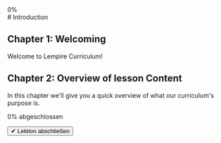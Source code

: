 <link rel="stylesheet" href="assets/css/style.css">
<script src="assets/js/script.js"></script>
<!-- Top Progress Bar -->
<div id="top-progress-container">
  <span id="top-percentage">0%</span>
  <div class="progress-bar"><div id="top-bar"></div></div>
</div>
# Introduction

## Chapter 1: Welcoming

Welcome to Lempire Curriculum!

## Chapter 2: Overview of lesson Content

In this chapter we'll give you a quick overview of what our curriculum's purpose is.


<div class="progress-container">
  <div class="overall-progress-bar"></div>
</div>
<p class="overall-progress-label">0% abgeschlossen</p>
<button id="complete-lesson">✔ Lektion abschließen</button>

